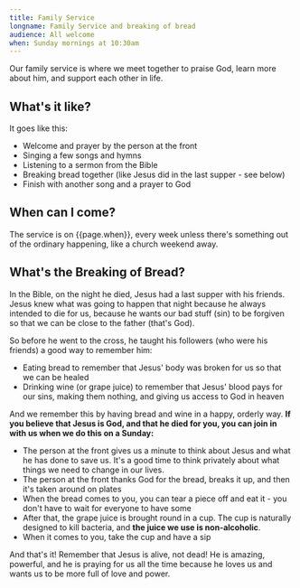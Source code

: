 ```yaml
---
title: Family Service
longname: Family Service and breaking of bread
audience: All welcome
when: Sunday mornings at 10:30am
---
```


Our family service is where we meet together to praise God, learn more about him, and support each other in life. 

## What's it like?

It goes like this:

 * Welcome and prayer by the person at the front
 * Singing a few songs and hymns
 * Listening to a sermon from the Bible
 * Breaking bread together (like Jesus did in the last supper - see below)
 * Finish with another song and a prayer to God
 
## When can I come?

The service is on {{page.when}}, every week unless there's something out of the ordinary happening, like a church weekend away.

## What's the Breaking of Bread?

In the Bible, on the night he died, Jesus had a last supper with his friends. Jesus knew what was going to happen that night because he always intended to die for us, because he wants our bad stuff (sin) to be forgiven so that we can be close to the father (that's God).

So before he went to the cross, he taught his followers (who were his friends) a good way to remember him:

 * Eating bread to remember that Jesus' body was broken for us so that we can be healed
 * Drinking wine (or grape juice) to remember that Jesus' blood pays for our sins, making them nothing, and giving us access to God in heaven
 
And we remember this by having bread and wine in a happy, orderly way. **If you believe that Jesus is God, and that he died for you, you can  join in with us when we do this on a Sunday:**

 * The person at the front gives us a minute to think about Jesus and what he has done to save us. It's a good time to think privately about what things we need to change in our lives.
 * The person at the front thanks God for the bread, breaks it up, and then it's taken around on plates
 * When the bread comes to you, you can tear a piece off and eat it - you don't have to wait for everyone to have some
 * After that, the grape juice is brought round in a cup. The cup is naturally designed to kill bacteria, and **the juice we use is non-alcoholic**.
 * When it comes to you, take the cup and have a sip
 
And that's it! Remember that Jesus is alive, not dead! He is amazing, powerful, and he is praying for us all the time because he loves us and wants us to be more full of love and power.
